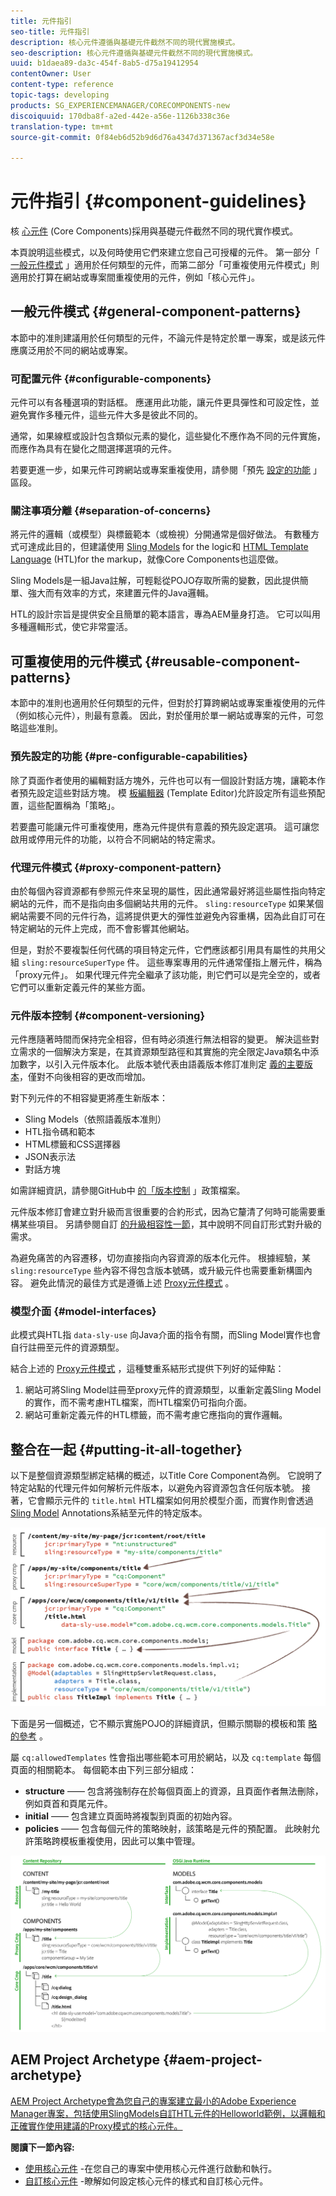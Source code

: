 ```yaml
---
title: 元件指引
seo-title: 元件指引
description: 核心元件遵循與基礎元件截然不同的現代實施模式。
seo-description: 核心元件遵循與基礎元件截然不同的現代實施模式。
uuid: b1daea89-da3c-454f-8ab5-d75a19412954
contentOwner: User
content-type: reference
topic-tags: developing
products: SG_EXPERIENCEMANAGER/CORECOMPONENTS-new
discoiquuid: 170dba8f-a2ed-442e-a56e-1126b338c36e
translation-type: tm+mt
source-git-commit: 0f84eb6d52b9d6d76a4347d371367acf3d34e58e

---
```



# 元件指引 {#component-guidelines}

核 [心元件](developing.md) (Core Components)採用與基礎元件截然不同的現代實作模式。

本頁說明這些模式，以及何時使用它們來建立您自己可授權的元件。 第一部分「 [一般元件模式](guidelines.md)[](guidelines.md) 」適用於任何類型的元件，而第二部分「可重複使用元件模式」則適用於打算在網站或專案間重複使用的元件，例如「核心元件」。

## 一般元件模式 {#general-component-patterns}

本節中的准則建議用於任何類型的元件，不論元件是特定於單一專案，或是該元件應廣泛用於不同的網站或專案。

### 可配置元件 {#configurable-components}

元件可以有各種選項的對話框。 應運用此功能，讓元件更具彈性和可設定性，並避免實作多種元件，這些元件大多是彼此不同的。

通常，如果線框或設計包含類似元素的變化，這些變化不應作為不同的元件實施，而應作為具有在變化之間選擇選項的元件。

若要更進一步，如果元件可跨網站或專案重複使用，請參閱「預先 [設定的功能](#pre-configurable-capabilities) 」區段。

### 關注事項分離 {#separation-of-concerns}

將元件的邏輯（或模型）與標籤範本（或檢視）分開通常是個好做法。 有數種方式可達成此目的，但建議使用 [Sling Models](https://sling.apache.org/documentation/bundles/models.html) for the logic和 [HTML Template Language](https://helpx.adobe.com/experience-manager/htl/using/overview.html) (HTL)for the markup，就像Core Components也這麼做。

Sling Models是一組Java註解，可輕鬆從POJO存取所需的變數，因此提供簡單、強大而有效率的方式，來建置元件的Java邏輯。

HTL的設計宗旨是提供安全且簡單的範本語言，專為AEM量身打造。 它可以叫用多種邏輯形式，使它非常靈活。

## 可重複使用的元件模式 {#reusable-component-patterns}

本節中的准則也適用於任何類型的元件，但對於打算跨網站或專案重複使用的元件（例如核心元件），則最有意義。 因此，對於僅用於單一網站或專案的元件，可忽略這些准則。

### 預先設定的功能 {#pre-configurable-capabilities}

除了頁面作者使用的編輯對話方塊外，元件也可以有一個設計對話方塊，讓範本作者預先設定這些對話方塊。 模 [板編輯器](https://helpx.adobe.com/experience-manager/6-5/sites/authoring/using/templates.html) (Template Editor)允許設定所有這些預配置，這些配置稱為「策略」。

若要盡可能讓元件可重複使用，應為元件提供有意義的預先設定選項。 這可讓您啟用或停用元件的功能，以符合不同網站的特定需求。

### 代理元件模式 {#proxy-component-pattern}

由於每個內容資源都有參照元件來呈現的屬性，因此通常最好將這些屬性指向特定網站的元件，而不是指向由多個網站共用的元件。 `sling:resourceType` 如果某個網站需要不同的元件行為，這將提供更大的彈性並避免內容重構，因為此自訂可在特定網站的元件上完成，而不會影響其他網站。

但是，對於不要複製任何代碼的項目特定元件，它們應該都引用具有屬性的共用父組 `sling:resourceSuperType` 件。 這些專案專用的元件通常僅指上層元件，稱為「proxy元件」。 如果代理元件完全繼承了該功能，則它們可以是完全空的，或者它們可以重新定義元件的某些方面。

### 元件版本控制 {#component-versioning}

元件應隨著時間而保持完全相容，但有時必須進行無法相容的變更。 解決這些對立需求的一個解決方案是，在其資源類型路徑和其實施的完全限定Java類名中添加數字，以引入元件版本化。 此版本號代表由語義版本修訂准則定 [義的主要版本](https://semver.org/)，僅對不向後相容的更改而增加。

對下列元件的不相容變更將產生新版本：

* Sling Models（依照語義版本准則）
* HTL指令碼和範本
* HTML標籤和CSS選擇器
* JSON表示法
* 對話方塊

如需詳細資訊，請參閱GitHub中 [的「版本控制](https://github.com/adobe/aem-core-wcm-components/wiki/Versioning-Policies) 」政策檔案。

元件版本修訂會建立對升級而言很重要的合約形式，因為它釐清了何時可能需要重構某些項目。 另請參閱自訂 [的升級相容性一節](customizing.md#upgrade-compatibility-of-customizations)，其中說明不同自訂形式對升級的需求。

為避免痛苦的內容遷移，切勿直接指向內容資源的版本化元件。 根據經驗，某 `sling:resourceType` 些內容不得包含版本號碼，或升級元件也需要重新構圖內容。 避免此情況的最佳方式是遵循上述 [Proxy元件模式](#proxy-component-pattern) 。

### 模型介面 {#model-interfaces}

此模式與HTL指 `data-sly-use` 向Java介面的指令有關，而Sling Model實作也會自行註冊至元件的資源類型。

結合上述的 [Proxy元件模式](#proxy-component-pattern) ，這種雙重系結形式提供下列好的延伸點：

1. 網站可將Sling Model註冊至proxy元件的資源類型，以重新定義Sling Model的實作，而不需考慮HTL檔案，而HTL檔案仍可指向介面。
1. 網站可重新定義元件的HTL標籤，而不需考慮它應指向的實作邏輯。

## 整合在一起 {#putting-it-all-together}

以下是整個資源類型綁定結構的概述，以Title Core Component為例。 它說明了特定站點的代理元件如何解析元件版本，以避免內容資源包含任何版本號。 接著，它會顯示元件的 `title.html` HTL檔案如何用於模型介面，而實作則會透過 [Sling Model](https://helpx.adobe.com/experience-manager/htl/using/overview.html)[](https://sling.apache.org/documentation/bundles/models.html) Annotations系結至元件的特定版本。

![資源綁定概述](assets/chlimage_1-32.png)

下面是另一個概述，它不顯示實施POJO的詳細資訊，但顯示關聯的模板和策 [略的參考](https://helpx.adobe.com/experience-manager/6-5/sites/developing/using/page-templates-editable.html) 。

屬 `cq:allowedTemplates` 性會指出哪些範本可用於網站，以及 `cq:template` 每個頁面的相關範本。 每個範本由下列三部分組成：

* **structure** —— 包含將強制存在於每個頁面上的資源，且頁面作者無法刪除，例如頁首和頁尾元件。
* **initial** —— 包含建立頁面時將複製到頁面的初始內容。
* **policies** —— 包含每個元件的策略映射，該策略是元件的預配置。 此映射允許策略跨模板重複使用，因此可以集中管理。

![範本與政策概觀](assets/screen_shot_2018-12-07at093102.png)

## AEM Project Archetype {#aem-project-archetype}

[AEM Project Archetype會為您自己的專案建立最小的Adobe Experience Manager專案，包括使用SlingModels自訂HTL元件的Helloworld範例，以邏輯和正確實作使用建議的Proxy模式的核心元件。](overview.md)

**閱讀下一節內容:**

* [使用核心元件](using.md) -在您自己的專案中使用核心元件進行啟動和執行。
* [自訂核心元件](customizing.md) -瞭解如何設定核心元件的樣式和自訂核心元件。
